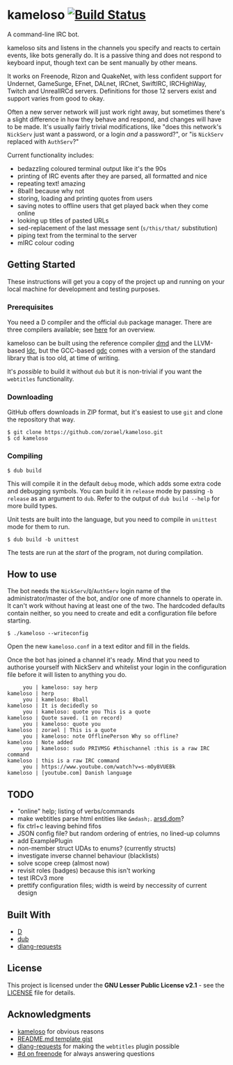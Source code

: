 # kameloso  [![Build Status](https://travis-ci.org/zorael/kameloso.svg?branch=master)](https://travis-ci.org/zorael/kameloso)

A command-line IRC bot.

kameloso sits and listens in the channels you specify and reacts to certain events, like bots generally do. It is a passive thing and does not respond to keyboard input, though text can be sent manually by other means.

It works on Freenode, Rizon and QuakeNet, with less confident support for Undernet, GameSurge, EFnet, DALnet, IRCnet, SwiftIRC, IRCHighWay, Twitch and UnrealIRCd servers. Definitions for those 12 servers exist and support varies from good to okay.

Often a new server network will just work right away, but sometimes there's a slight difference in how they behave and respond, and changes will have to be made. It's usually fairly trivial modifications, like "does this network's `NickServ` just want a password, or a login *and* a password?", or "is `NickServ` replaced with `AuthServ`?"

Current functionality includes:

* bedazzling coloured terminal output like it's the 90s
* printing of IRC events after they are parsed, all formatted and nice
* repeating text! amazing
* 8ball! because why not
* storing, loading and printing quotes from users
* saving notes to offline users that get played back when they come online
* looking up titles of pasted URLs
* sed-replacement of the last message sent (`s/this/that/` substitution)
* piping text from the terminal to the server
* mIRC colour coding

## Getting Started

These instructions will get you a copy of the project up and running on your local machine for development and testing purposes.

### Prerequisites

You need a D compiler and the official `dub` package manager. There are three compilers available; see [here](https://wiki.dlang.org/Compilers) for an overview.

kameloso can be built using the reference compiler [dmd](https://dlang.org/download.html) and the LLVM-based [ldc](https://github.com/ldc-developers/ldc/releases), but the GCC-based [gdc](https://gdcproject.org/downloads) comes with a version of the standard library that is too old, at time of writing.

It's *possible* to build it without `dub` but it is non-trivial if you want the `webtitles` functionality.

### Downloading

GitHub offers downloads in ZIP format, but it's easiest to use `git` and clone the repository that way.

    $ git clone https://github.com/zorael/kameloso.git
    $ cd kameloso

### Compiling

    $ dub build

This will compile it in the default `debug` mode, which adds some extra code and debugging symbols. You can build it in `release` mode by passing `-b release` as an argument to `dub`. Refer to the output of `dub build --help` for more build types.

Unit tests are built into the language, but you need to compile in `unittest` mode for them to run.

    $ dub build -b unittest

The tests are run at the *start* of the program, not during compilation.

## How to use

The bot needs the `NickServ`/`Q`/`AuthServ` login name of the administrator/master of the bot, and/or one of more channels to operate in. It can't work without having at least one of the two. The hardcoded defaults contain neither, so you need to create and edit a configuration file before starting.

    $ ./kameloso --writeconfig

Open the new `kameloso.conf` in a text editor and fill in the fields.

Once the bot has joined a channel it's ready. Mind that you need to authorise yourself with NickServ and whitelist your login in the configuration file before it will listen to anything you do.

         you | kameloso: say herp
    kameloso | herp
         you | kameloso: 8ball
    kameloso | It is decidedly so
         you | kameloso: quote you This is a quote
    kameloso | Quote saved. (1 on record)
         you | kameloso: quote you
    kameloso | zorael | This is a quote
         you | kameloso: note OfflinePerson Why so offline?
    kameloso | Note added
         you | kameloso: sudo PRIVMSG #thischannel :this is a raw IRC command
    kameloso | this is a raw IRC command
         you | https://www.youtube.com/watch?v=s-mOy8VUEBk
    kameloso | [youtube.com] Danish language

## TODO

* "online" help; listing of verbs/commands
* make webtitles parse html entities like `&mdash;`. [arsd.dom](https://github.com/adamdruppe/arsd/blob/master/dom.d)?
* fix ctrl+c leaving behind fifos
* JSON config file? but random ordering of entries, no lined-up columns
* add ExamplePlugin
* non-member struct UDAs to enums? (currently structs)
* investigate inverse channel behaviour (blacklists)
* solve scope creep (almost now)
* revisit roles (badges) because this isn't working
* test IRCv3 more
* prettify configuration files; width is weird by neccessity of current design

## Built With

* [D](https://dlang.org)
* [dub](https://code.dlang.org)
* [dlang-requests](https://code.dlang.org/packages/requests)

## License

This project is licensed under the **GNU Lesser Public License v2.1** - see the [LICENSE](LICENSE) file for details.

## Acknowledgments

* [kameloso](https://www.youtube.com/watch?v=s-mOy8VUEBk) for obvious reasons
* [README.md template gist](https://gist.github.com/PurpleBooth/109311bb0361f32d87a2)
* [dlang-requests](https://github.com/ikod/dlang-requests) for making the `webtitles` plugin possible
* [#d on freenode](irc://irc.freenode.org:6667/#d) for always answering questions
